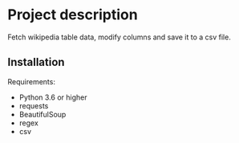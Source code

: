 # Project description
Fetch wikipedia table data, modify columns and save it to a csv file.

## Installation
Requirements:
- Python 3.6 or higher
- requests
- BeautifulSoup
- regex
- csv
 